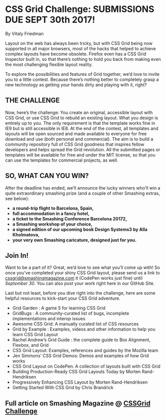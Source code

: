 # CSS Grid Challenge: SUBMISSIONS DUE SEPT 30th 2017!
By Vitaly Friedman

Layout on the web has always been tricky, but with CSS Grid being now
supported in all major browsers, most of the hacks that helped to achieve
complex layouts have become obsolete. Firefox even has a CSS Grid
Inspector built in, so that there’s nothing to hold you back from making
even the most challenging flexible layout reality.

To explore the possibilities and features of Grid together, we’d love to invite you to a little
contest. Because there’s nothing better to completely grasp a new technology as getting
your hands dirty and playing with it, right?

## THE CHALLENGE
Now, here’s the challenge: You create an original, accessible layout with CSS Grid, or use
CSS Grid to rebuild an existing layout. What you design is entirely up to you. The only
requirement is that the template works fine in IE9 but is still accessible in IE8.
At the end of the contest, all templates and layouts will be open sourced and made
available to everyone for free download and use (both personal and commercial). The aim
is to build a community repository full of CSS Grid goodness that inspires fellow
developers and helps spread the Grid revolution.
All the submitted pages or templates will be available for free and under the MIT license, so
that you can use the templates for commercial projects, as well.

## SO, WHAT CAN YOU WIN?
After the deadline has ended, we’ll announce the lucky winners who’ll win a quite
extraordinary smashing prize (and a couple of other Smashing extras, see below):
- **a round-trip flight to Barcelona, Spain,**
- **full accommodation in a fancy hotel,**
- **a ticket to the Smashing Conference Barcelona 20172,**
- **a Smashing workshop of your choice,**
- **a signed edition of our upcoming book Design Systems3 by Alla Kholmatova,**
- **your very own Smashing caricature, designed just for you.**

## Join In!
Want to be a part of it? Great, we’d love to see what you’ll come up with! So once you’ve
completed your shiny CSS Grid layout, please send us a link to
cssgrid@smashingmagazine.com it (CodePen works just fine) until *September 30*. You can
also post your work right here in our GitHub Site.

Last but not least, before you dive right into the challenge, here are some helpful resources
to kick-start your CSS Grid adventure.

- Grid Garden : A game 5 for learning CSS Grid
- GridBugs : A community-curated list of bugs, incomplete implementations and
interop issues
- Awesome CSS Grid: A manually curated list of CSS resources
- Grid by Example : Examples, videos and other information to help you learn CSS
Grid Layout
- Rachel Andrew’s Grid Guide : the complete guide to Box Alignment, Flexbox, and
Grid
- CSS Grid Layout: Examples, references and guides by the Mozilla team
- Jen Simmons’ CSS Grid Demos: Demos and examples of how Grid works
- CSS Grid Layout on CodePen: A collection of layouts built with CSS Grid
- Building Production-Ready CSS Grid Layouts Today by Morten Rand-Hendriksen
- Progressively Enhancing CSS Layout by Morten Rand-Hendriksen
- Getting Started With CSS Grid by Chris Brandrick

## Full article on Smashing Magazine @ [CSSGrid Challenge](https://www.smashingmagazine.com/2017/09/the-css-grid-challenge-join-in/)
